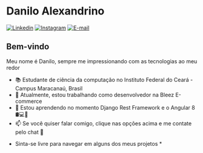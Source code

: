 # Danilo Alexandrino

[![Linkedin](https://img.shields.io/badge/-Linkedin-blue?style=flat-square&logo=Linkedin&logoColor=white&link=https://www.linkedin.com/in/danilo-alexandrino-4aaa1518b/)](https://www.linkedin.com/in/danilo-alexandrino-4aaa1518b/)
[![Instagram](https://img.shields.io/badge/-Instagram-ff2b8e?style=flat-square&logo=Instagram&logoColor=white&link=https://www.instagram.com/daniloaldm/)](https://www.instagram.com/daniloaldm/) 
[![E-mail](https://img.shields.io/badge/-Email-c14438?style=flat-square&logo=Gmail&logoColor=white&link=mailto:danilo.alexandrinodm@gmail.com)](mailto:danilo.alexandrinodm@gmail.com) 

## Bem-vindo

Meu nome é Danilo, sempre me impressionando com as tecnologias ao meu redor

- 📚 Estudante de ciência da computação no Instituto Federal do Ceará - Campus Maracanaú, Brasil
- 🔭 Atualmente, estou trabalhando como desenvolvedor na Bleez E-commerce
- 🌱 Estou aprendendo no momento Django Rest Framework e o Angular 8 🛢💻📱
- 📫 Se você quiser falar comigo, clique nas opções acima e me contate pelo chat 💬

* Sinta-se livre para navegar em alguns dos meus projetos *
